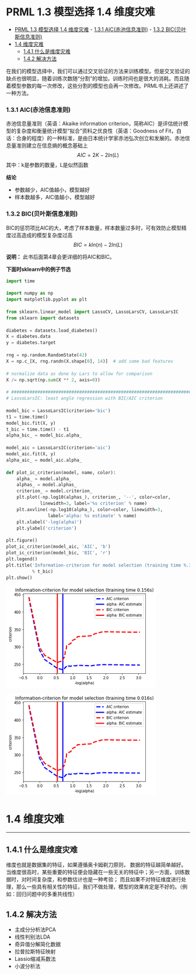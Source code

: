 # PRML 1.3 模型选择 1.4 维度灾难

- [PRML 1.3 模型选择 1.4 维度灾难](#PRML-13-模型选择-14-维度灾难)
		- [1.3.1 AIC(赤池信息准则)](#131-AIC赤池信息准则)
		- [1.3.2 BIC(贝叶斯信息准则)](#132-BIC贝叶斯信息准则)
- [1.4 维度灾难](#14-维度灾难)
	- [1.4.1 什么是维度灾难](#141-什么是维度灾难)
	- [1.4.2 解决方法](#142-解决方法)

在我们的模型选择中，我们可以通过交叉验证的方法来训练模型。但是交叉验证的缺点也很明显，随着训练次数随“分割”的增加，训练时间也是很大的消耗。而且随着模型参数的每一次修改，这些分割的模型也会再一次修改。PRML书上还讲述了一种方法。

### 1.3.1 AIC(赤池信息准则)

赤池信息量准则（英语：Akaike information criterion，简称AIC）是评估统计模型的复杂度和衡量统计模型“拟合”资料之优良性（英语：Goodness of Fit，白话：合身的程度）的一种标准，是由日本统计学家赤池弘次创立和发展的。赤池信息量准则建立在信息熵的概念基础上
$$
AIC=2K-2ln(L)
$$
其中：k是参数的数量，L是似然函数

**结论**
- 参数越少，AIC值越小，模型越好
- 样本数越多，AIC值越小，模型越好

### 1.3.2 BIC(贝叶斯信息准则)

BIC的惩罚项比AIC的大，考虑了样本数量，样本数量过多时，可有效防止模型精度过高造成的模型复杂度过高
$$
BIC=kln(n)-2ln(L)
$$

**说明：** 此书后面第4章会更详细的将AIC和BIC。

**下面时sklearn中的例子节选**

```python
import time

import numpy as np
import matplotlib.pyplot as plt

from sklearn.linear_model import LassoCV, LassoLarsCV, LassoLarsIC
from sklearn import datasets

diabetes = datasets.load_diabetes()
X = diabetes.data
y = diabetes.target

rng = np.random.RandomState(42)
X = np.c_[X, rng.randn(X.shape[0], 14)]  # add some bad features

# normalize data as done by Lars to allow for comparison
X /= np.sqrt(np.sum(X ** 2, axis=0))

# #############################################################################
# LassoLarsIC: least angle regression with BIC/AIC criterion

model_bic = LassoLarsIC(criterion='bic')
t1 = time.time()
model_bic.fit(X, y)
t_bic = time.time() - t1
alpha_bic_ = model_bic.alpha_

model_aic = LassoLarsIC(criterion='aic')
model_aic.fit(X, y)
alpha_aic_ = model_aic.alpha_

def plot_ic_criterion(model, name, color):
    alpha_ = model.alpha_
    alphas_ = model.alphas_
    criterion_ = model.criterion_
    plt.plot(-np.log10(alphas_), criterion_, '--', color=color,
             linewidth=3, label='%s criterion' % name)
    plt.axvline(-np.log10(alpha_), color=color, linewidth=3,
                label='alpha: %s estimate' % name)
    plt.xlabel('-log(alpha)')
    plt.ylabel('criterion')

plt.figure()
plot_ic_criterion(model_aic, 'AIC', 'b')
plot_ic_criterion(model_bic, 'BIC', 'r')
plt.legend()
plt.title('Information-criterion for model selection (training time %.3fs)'
          % t_bic)
plt.show()
```

![](..\img/Chapter01\1.7.png)

![](..\img/Chapter01\1.6.png)



# 1.4 维度灾难
---

## 1.4.1 什么是维度灾难

维度也就是数据集的特征，如果遵循奥卡姆剃刀原则， 数据的特征越简单越好。当维度很高时，某些重要的特征便会隐藏在一些无关的特征中；另一方面，训练数据时，对时间复杂度，和参数估计也是一种考验； 而且如果不对特征维度进行处理，那么一些具有相关性的特征，我们不做处理，模型的效果肯定是不好的。（例如：回归问题中的多重共线性）

## 1.4.2 解决方法

- 主成分分析法PCA
- 线性判别法LDA
- 奇异值分解简化数据
- 拉普拉斯特征映射
- Lassio缩减系数法
- 小波分析法